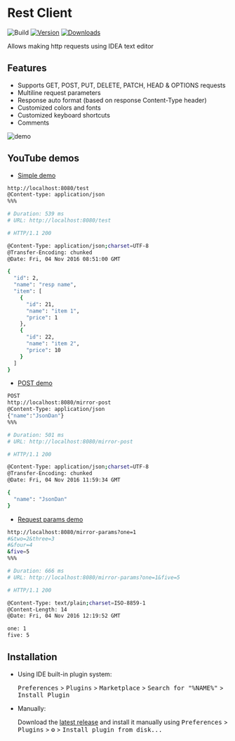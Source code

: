 # Rest Client

![Build](https://github.com/danblack/idea-rest-client/workflows/Build/badge.svg)
[![Version](https://img.shields.io/jetbrains/plugin/v/9232-http-editor-client.svg)](https://plugins.jetbrains.com/plugin/9232-http-editor-client)
[![Downloads](https://img.shields.io/jetbrains/plugin/d/9232-http-editor-client.svg)](https://plugins.jetbrains.com/plugin/9232-http-editor-client)

<!-- Plugin description -->
Allows making http requests using IDEA text editor

## Features
- Supports GET, POST, PUT, DELETE, PATCH, HEAD & OPTIONS requests
- Multiline request parameters
- Response auto format (based on response Content-Type header)
- Customized colors and fonts
- Customized keyboard shortcuts
- Comments

![demo](doc/demo.png)

## YouTube demos 

* [Simple demo](https://www.youtube.com/watch?v=AliJaGmXlxc)

```bash
http://localhost:8080/test
@Content-type: application/json
%%%

# Duration: 539 ms
# URL: http://localhost:8080/test

# HTTP/1.1 200

@Content-Type: application/json;charset=UTF-8
@Transfer-Encoding: chunked
@Date: Fri, 04 Nov 2016 08:51:00 GMT

{
  "id": 2,
  "name": "resp name",
  "item": [
    {
      "id": 21,
      "name": "item 1",
      "price": 1
    },
    {
      "id": 22,
      "name": "item 2",
      "price": 10
    }
  ]
}
```

* [POST demo](https://www.youtube.com/watch?v=s4oVpfAJHFM)

```bash
POST
http://localhost:8080/mirror-post
@Content-Type: application/json
{"name":"JsonDan"}
%%%

# Duration: 501 ms
# URL: http://localhost:8080/mirror-post

# HTTP/1.1 200

@Content-Type: application/json;charset=UTF-8
@Transfer-Encoding: chunked
@Date: Fri, 04 Nov 2016 11:59:34 GMT

{
  "name": "JsonDan"
}
```

* [Request params demo](https://www.youtube.com/watch?v=Gt8OnWPiJUY)

```bash
http://localhost:8080/mirror-params?one=1
#&two=2&three=3
#&four=4
&five=5
%%%

# Duration: 666 ms
# URL: http://localhost:8080/mirror-params?one=1&five=5

# HTTP/1.1 200

@Content-Type: text/plain;charset=ISO-8859-1
@Content-Length: 14
@Date: Fri, 04 Nov 2016 12:19:52 GMT

one: 1
five: 5
```

<!-- Plugin description end -->

## Installation

- Using IDE built-in plugin system:
  
  <kbd>Preferences</kbd> > <kbd>Plugins</kbd> > <kbd>Marketplace</kbd> > <kbd>Search for "%NAME%"</kbd> >
  <kbd>Install Plugin</kbd>
  
- Manually:

  Download the [latest release](https://github.com/%REPOSITORY%/releases/latest) and install it manually using
  <kbd>Preferences</kbd> > <kbd>Plugins</kbd> > <kbd>⚙️</kbd> > <kbd>Install plugin from disk...</kbd>

